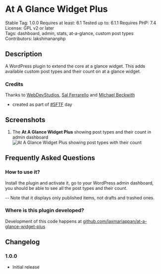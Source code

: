 # At A Glance Widget Plus

Stable Tag: 1.0.0 
Requires at least: 6.1 
Tested up to: 6.1.1 
Requires PHP: 7.4 
License: GPL v2 or later  
Tags: dashboard, admin, stats, at-a-glance, custom post types 
Contributors: lakshmananphp  

## Description

A WordPress plugin to extend the core at a glance widget. This adds available custom post types and their count on at a glance widget.

### Credits

Thanks to [WebDevStudios](https://wordpress.org/five-for-the-future/pledge/webdevstudios/), [Sal Ferrarello](https://github.com/salcode) and [Michael Beckwith](https://profiles.wordpress.org/tw2113/)

* created as part of [#5FTF](https://wordpress.org/five-for-the-future/) day

## Screenshots

1. The **At A Glance Widget Plus** showing post types and their count in admin dashboard<br>![At A Glance Widget Plus showing post types with their count](https://user-images.githubusercontent.com/22427070/221263353-04eb334d-6587-44c0-9bdb-19cab9a4967a.png)

## Frequently Asked Questions

### How to use it?

Install the plugin and activate it, go to your WordPress admin dashboard, you should be able to see all the post types and their count.

-- Note that it displays only published items, not drafts and trashed ones.

### Where is this plugin developed?

Development of this code happens at [github.com/laxmariappan/at-a-glance-widget-plus](https://github.com/laxmariappan/at-a-glance-widget-plus)

## Changelog

### 1.0.0

* Initial release